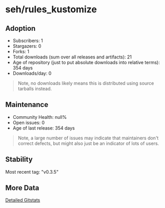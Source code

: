# seh/rules_kustomize

## Adoption

- Subscribers: 1
- Stargazers: 0
- Forks: 1
- Total downloads (sum over all releases and artifacts): 21
- Age of repository (just to put absolute downloads into relative terms): 354 days
- Downloads/day: 0

> Note, no downloads likely means this is distributed using source tarballs instead.

## Maintenance

- Community Health: null%
- Open issues: 0
- Age of last release: 354 days

> Note, a large number of issues may indicate that maintainers don't correct defects, but might also
> just be an indicator of lots of users.

## Stability

Most recent tag: "v0.3.5"

## More Data

[Detailed Gitstats](/bazel-catalog/gitstats/seh/rules_kustomize)

